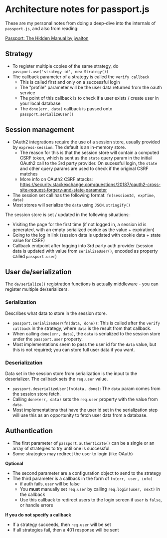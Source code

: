 # Architecture notes for passport.js

These are my personal notes from doing a deep-dive into the internals of `passport.js`, and also from reading:

[Passport: The Hidden Manual by jwalton](https://github.com/jwalton/passport-api-docs)

## Strategy

- To register multiple copies of the same strategy, do `passport.use('strategy-id', new Strategy())`
- The callback parameter of a strategy is called the `verify callback`
  * This is called first and only on a successful login
  * The "profile" parameter will be the user data returned from the oauth service
  * The point of this callback is to check if a user exists / create user in your local database
  * The `done(err, data)` callback is passed onto `passport.serializeUser()`
  
## Session management

- OAuth2 integrations require the use of a session store, usually provided by `express-session`. The default is an in-memory store.
  * The reason for this is that the session store will contain a computed CSRF token, which is sent as the `state` query param in the initial OAuth2 call to the 3rd party provider. On sucessful login, the `state` and other query params are used to check if the original CSRF matches
  * More info on OAuth2 CSRF attacks: https://security.stackexchange.com/questions/20187/oauth2-cross-site-request-forgery-and-state-parameter
- The session set call has the following format: `fn(sessionId, expTime, data)`
- Most stores will serialize the `data` using `JSON.stringify()`

The session store is set / updated in the following situations:

- Visiting the page for the first time (if not logged in, a session id is generated, with an empty serialized cookie as the 
value + expiration)
- Going to the log in link (session data is updated with cookie data + state value for CSRF) 
- Callback endpoint after logging into 3rd party auth provider (session data is updated with value from `serializeUser()`, 
encoded as property called `passport.user`)

## User de/serialization

The `de/serialize()` registration functions is actually middleware - you can register multiple de/serializers.

### Serialization 

Describes what data to store in the session store.

- `passport.serializeUser(fn(data, done))`: This is called after the `verify callback` in the strategy, 
where `data` is the result from that callback.
- When calling `done(err, data)`, the `data` is serialized to the session store under the `passport.user` property.
- Most implementations seem to pass the user id for the `data` value, but this is not required; you can store full 
user data if you want.

### Deserialization

Data set in the session store from serialization is the input to the deserializer. The callback sets the `req.user` value.

- `passport.deserializeUser(fn(data, done)`: The `data` param comes from the session store fetch.
- Calling `done(err, data)` sets the `req.user` property with the value from `data`.
- Most implementations that have the user id set in the serialization step will use this as an opportunity to 
fetch user data from a database.

## Authentication

- The first parameter of `passport.authenticate()` can be a single or an array of strategies to try until one is successful.
- Some strategies may redirect the user to login (like OAuth)

**Optional**

- The second parameter are a configuration object to send to the strategy
- The third parameter is a callback in the form of `fn(err, user, info)`
  * if auth fails, `user` will be false
  * You **must** manually set `req.user` by calling `req.login(user, next)` in the callback
  * Use this callback to redirect users to the login screen if `user` is `false`, or handle errors

**If you do not specify a callback**

- If a strategy succeeds, then `req.user` will be set
- If all strategies fail, then a 401 response will be sent


